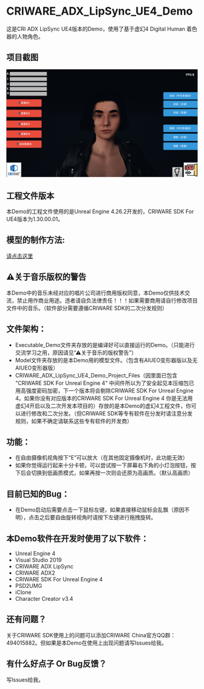 # CRIWARE_ADX_LipSync_UE4_Demo


这是CRI ADX LipSync UE4版本的Demo，使用了基于虚幻4 Digital Human 着色器的人物角色。

## 项目截图

![](https://raw.githubusercontent.com/YuQing-Ding/CRIWARE_ADX2_LipSync_UE4_Demo/main/CRI_ADX_LipSync_DH_Demo%202021-09-13%2002-09-05-184.jpg?token=AQSMSOXZNNHDOD7ESNQT3XDBJAL7M)


## 工程文件版本
本Demo的工程文件使用的是Unreal Engine 4.26.2开发的，CRIWARE SDK For UE4版本为1.30.00.01。




## 模型的制作方法:
[请点击这里](https://www.bilibili.com/video/BV1o34y1D7yM)

## ⚠关于音乐版权的警告
本Demo中的音乐未经对应的唱片公司进行商用版权同意，本Demo仅供技术交流，禁止用作商业用途。违者请自负法律责任！！！如果需要商用请自行修改项目文件中的音乐。（软件部分需要遵循CRIWARE SDK的二次分发规则）

## 文件架构：
* Executable_Demo文件夹存放的是编译好可以直接运行的Demo。（只能进行交流学习之用，原因请见“⚠关于音乐的版权警告”）
* Model文件夹存放的是本Demo用的模型文件。（包含有AIUEO变形器版以及无AIUEO变形器版）
* CRIWARE_ADX_LipSync_UE4_Demo_Project_Files（因里面已包含 "CRIWARE SDK For Unreal Engine 4" 中间件所以为了安全起见本压缩包已用高强度密码加密，下一个版本将会剔除CRIWARE SDK For Unreal Engine 4。如果你没有对应版本的CRIWARE SDK For Unreal Engine 4 你是无法用虚幻4开启以及二次开发本项目的）存放的是本Demo的虚幻4工程文件，你可以进行修改和二次分发。（但CRIWARE SDK等专有软件在分发时请注意分发规则，如果不确定请联系这些专有软件的开发商）

## 功能：
* 在自由摄像机视角按下“E”可以放大（在其他固定摄像机时，此功能无效）
* 如果你觉得运行起来十分卡顿，可以尝试按一下屏幕右下角的小灯泡按钮，按下后会切换到低画质模式，如果再按一次则会还原为高画质。（默认高画质）

## 目前已知的Bug：
* 在Demo启动后需要点击一下鼠标左键，如果直接移动鼠标会乱飘（原因不明），点击之后要自由旋转视角时请按下左键进行拖拽旋转。


## 本Demo软件在开发时使用了以下软件：
* Unreal Engine 4
* Visual Studio 2019
* CRIWARE ADX LipSync
* CRIWARE ADX2
* CRIWARE SDK For Unreal Engine 4
* PSD2UMG
* iClone
* Character Creator v3.4

## 还有问题？
关于CRIWARE SDK使用上的问题可以添加CRIWARE China官方QQ群：494015882。但如果是本Demo在使用上出现问题请写Issues给我。

## 有什么好点子 Or Bug反馈？
写Issues给我。
